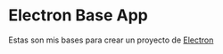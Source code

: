 # Electron Base App

Estas son mis bases para crear un proyecto de [Electron](https://www.electronjs.org/)